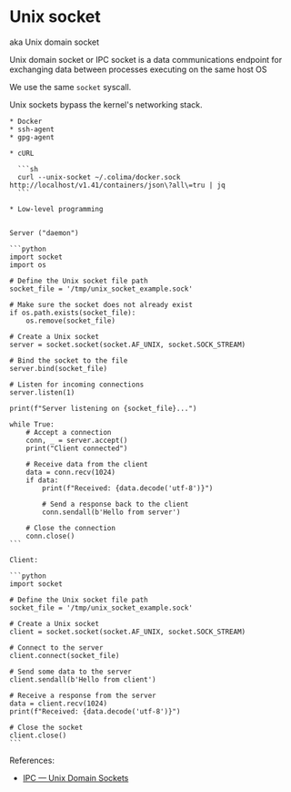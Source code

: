 # Unix socket

aka Unix domain socket

Unix domain socket or IPC socket is a data communications endpoint for exchanging data between processes executing on the same host OS

We use the same `socket` syscall.

Unix sockets bypass the kernel's networking stack. 

~~~admonish example title="Example applications"
* Docker
* ssh-agent
* gpg-agent
~~~

~~~admonish example title="Unix socket client"
* cURL

  ```sh
  curl --unix-socket ~/.colima/docker.sock http://localhost/v1.41/containers/json\?all\=tru | jq
  ```

* Low-level programming
~~~

~~~admonish example

Server ("daemon")

```python
import socket
import os

# Define the Unix socket file path
socket_file = '/tmp/unix_socket_example.sock'

# Make sure the socket does not already exist
if os.path.exists(socket_file):
    os.remove(socket_file)

# Create a Unix socket
server = socket.socket(socket.AF_UNIX, socket.SOCK_STREAM)

# Bind the socket to the file
server.bind(socket_file)

# Listen for incoming connections
server.listen(1)

print(f"Server listening on {socket_file}...")

while True:
    # Accept a connection
    conn, _ = server.accept()
    print("Client connected")

    # Receive data from the client
    data = conn.recv(1024)
    if data:
        print(f"Received: {data.decode('utf-8')}")

        # Send a response back to the client
        conn.sendall(b'Hello from server')
    
    # Close the connection
    conn.close()
```

Client:

```python
import socket

# Define the Unix socket file path
socket_file = '/tmp/unix_socket_example.sock'

# Create a Unix socket
client = socket.socket(socket.AF_UNIX, socket.SOCK_STREAM)

# Connect to the server
client.connect(socket_file)

# Send some data to the server
client.sendall(b'Hello from client')

# Receive a response from the server
data = client.recv(1024)
print(f"Received: {data.decode('utf-8')}")

# Close the socket
client.close()
```
~~~

References:
* [IPC — Unix Domain Sockets](https://goodyduru.github.io/os/2023/10/03/ipc-unix-domain-sockets.html)
